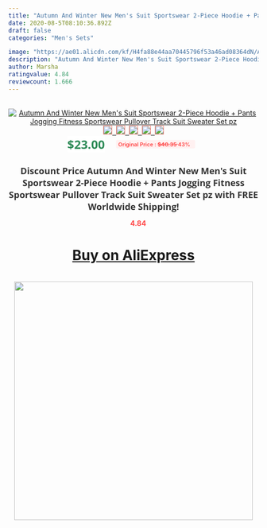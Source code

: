 ```yaml
---
title: "Autumn And Winter New Men's Suit Sportswear 2-Piece Hoodie + Pants Jogging Fitness Sportswear Pullover Track Suit Sweater Set pz"
date: 2020-08-5T08:10:36.892Z
draft: false
categories: "Men's Sets"

image: "https://ae01.alicdn.com/kf/H4fa88e44aa70445796f53a46ad08364dN/Autumn-And-Winter-New-Men-s-Suit-Sportswear-2-Piece-Hoodie-Pants-Jogging-Fitness-Sportswear-Pullover.jpg"
description: "Autumn And Winter New Men's Suit Sportswear 2-Piece Hoodie + Pants Jogging Fitness Sportswear Pullover Track Suit Sweater Set pz"
author: Marsha
ratingvalue: 4.84
reviewcount: 1.666
---
```

<br>
<div style="text-align: center;">
<a href="https://s.click.aliexpress.com/e/_AWGqyd" target="_blank" rel="nofollow noopener noreferrer"><img alt="Autumn And Winter New Men's Suit Sportswear 2-Piece Hoodie + Pants Jogging Fitness Sportswear Pullover Track Suit Sweater Set pz" class="magnifier-image" src="https://ae01.alicdn.com/kf/H4fa88e44aa70445796f53a46ad08364dN/Autumn-And-Winter-New-Men-s-Suit-Sportswear-2-Piece-Hoodie-Pants-Jogging-Fitness-Sportswear-Pullover.jpg_640x640.jpg">
<br>
<img style="border:1px solid salmon" src="https://ae01.alicdn.com/kf/H4fa88e44aa70445796f53a46ad08364dN/Autumn-And-Winter-New-Men-s-Suit-Sportswear-2-Piece-Hoodie-Pants-Jogging-Fitness-Sportswear-Pullover.jpg_120x120.jpg">&nbsp;&nbsp;<img style="border:1px solid salmon" src="https://ae01.alicdn.com/kf/H365b846a3083412ca8cc3bc04633e834C/Autumn-And-Winter-New-Men-s-Suit-Sportswear-2-Piece-Hoodie-Pants-Jogging-Fitness-Sportswear-Pullover.jpg_120x120.jpg">&nbsp;&nbsp;<img style="border:1px solid salmon" src="https://ae01.alicdn.com/kf/H96ee8a5f34f3445a88d21be9c102d609n/Autumn-And-Winter-New-Men-s-Suit-Sportswear-2-Piece-Hoodie-Pants-Jogging-Fitness-Sportswear-Pullover.jpg_120x120.jpg">&nbsp;&nbsp;<img style="border:1px solid salmon" src="https://ae01.alicdn.com/kf/H7956578eb19d46069c6c394a6ac22b1f1/Autumn-And-Winter-New-Men-s-Suit-Sportswear-2-Piece-Hoodie-Pants-Jogging-Fitness-Sportswear-Pullover.jpg_120x120.jpg">&nbsp;&nbsp;<img style="border:1px solid salmon" src="https://ae01.alicdn.com/kf/H4d154ce4c2ab424d9d50f4f1507f454c4/Autumn-And-Winter-New-Men-s-Suit-Sportswear-2-Piece-Hoodie-Pants-Jogging-Fitness-Sportswear-Pullover.jpg_120x120.jpg"></a></div><br0>
<div style="text-align: center;"><span style="background-color: white; border: 0px; box-sizing: border-box; color: seagreen; display: inline-block; font-family: &quot;open sans&quot; , &quot;arial&quot; , &quot;helvetica&quot; , sans-serif , &quot;heiti&quot;; font-size: 24px; font-stretch: inherit; font-weight: 700; line-height: inherit; margin: 0px 10px 0px 0px; padding: 0px; vertical-align: middle;">$23.00 </span>
<span style="background: rgb(255 , 241 , 241); border-radius: 3px; border: 0px; box-sizing: border-box; color: #ff4747; display: inline-block; font-family: inherit; font-size: 12px; font-stretch: inherit; font-style: inherit; font-variant: inherit; font-weight: 600; line-height: inherit; margin: 0px; padding: 2px 5px; transform: scale(0.9); vertical-align: middle;">Original Price : <b style="text-decoration: line-through;">$40.35 </b> 43%&nbsp;&nbsp;</span></div>
<h1 style="color: #333333; display: inline-block; font-family: &quot;open sans&quot; , &quot;arial&quot; , &quot;helvetica&quot; , sans-serif , &quot;heiti&quot;; font-size: 18px; font-stretch: inherit; font-weight: 700; text-align: center;">Discount Price Autumn And Winter New Men's Suit Sportswear 2-Piece Hoodie + Pants Jogging Fitness Sportswear Pullover Track Suit Sweater Set pz with FREE Worldwide Shipping!</h1>
<div style="color: #ff4747; text-align: center;">
<img src="https://4.bp.blogspot.com/-M0ZcTcb-5uY/XleCXlxnR4I/AAAAAAAAAEc/OrjgMkXV1oMQFaCRZj5HQwOCBcu3w1FegCPcBGAYYCw/s1600/star.png" style="height: 15px;">&nbsp;<b>4.84</b></div>
<div class="button_cont" align="center"><a class="buynow_a" href="https://s.click.aliexpress.com/e/_AWGqyd" target="_blank" rel="nofollow noopener noreferrer"><H1>Buy on AliExpress</H1></a></div><br>
<div class="separator" style="clear: both; text-align: center;">
<img src="https://lh3.googleusercontent.com/-pTy5HemUv9M/XlePHvY0dAI/AAAAAAAAAE4/0nX5iRUoIWY8eMW9Dpxeirr157OZliDIgCLcBGAsYHQ/s1600/badge.gif" width="480">
</div>
